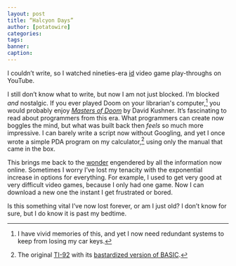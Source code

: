 ```yaml
---
layout: post
title: “Halcyon Days”
author: [potatowire]
categories: 
tags: 
banner: 
caption:
---
```


I couldn’t write, so I watched nineties-era [id][1] video game play-throughs on YouTube. 

I still don’t know what to write, but now I am not just blocked. I’m blocked *and* nostalgic. If you ever played Doom on your librarian's computer,[^1] you would probably enjoy [*Masters of Doom*][2] by David Kushner. It’s fascinating to read about programmers from this era. What programmers can create now boggles the mind, but what was built back then *feels* so much more impressive. I can barely write a script now without Googling, and yet I once wrote a simple PDA program on my calculator,[^2] using only the manual that came in the box.

This brings me back to the [wonder][5] engendered by all the information now online. Sometimes I worry I’ve lost my tenacity with the exponential increase in options for everything. For example, I used to get very good at very difficult video games, because I only had one game. Now I can download a new one the instant I get frustrated or bored.

Is this something vital I’ve now lost forever, or am I just old? I don’t know for sure, but I do know it is past my bedtime.

[^1]:	I have vivid memories of this, and yet I now need redundant systems to keep from losing my car keys.

[^2]:	The original [TI-92][3] with its [bastardized version of BASIC][4].

[1]:	https://en.wikipedia.org/wiki/Id_Software
[2]:	https://www.amazon.com/dp/B000FBFNL0/?tag=potatowire-20
[3]:	https://en.wikipedia.org/wiki/TI-92_series
[4]:	http://tifreakware.net/tutorials/89/b/calc/begin92.htm
[5]:	https://with.thegra.in/wonder-of-the-new